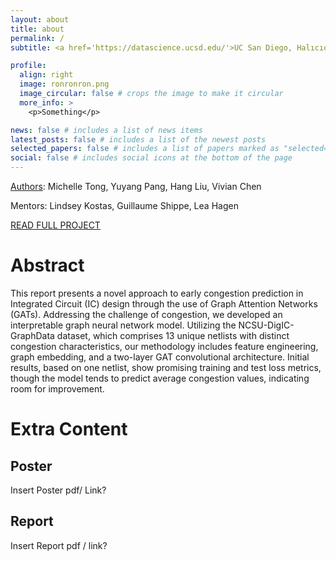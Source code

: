 ```yaml
---
layout: about
title: about
permalink: /
subtitle: <a href='https://datascience.ucsd.edu/'>UC San Diego, Halıcıoğlu Data Science Institute</a>

profile:
  align: right
  image: ronronron.png
  image_circular: false # crops the image to make it circular
  more_info: >
    <p>Something</p>

news: false # includes a list of news items
latest_posts: false # includes a list of the newest posts
selected_papers: false # includes a list of papers marked as "selected={true}"
social: false # includes social icons at the bottom of the page
---
```

[Authors](https://m1tong.github.io/DSC180-Website/authors/): Michelle Tong, Yuyang Pang, Hang Liu, Vivian Chen

Mentors: Lindsey Kostas, Guillaume Shippe, Lea Hagen

[READ FULL PROJECT](https://m1tong.github.io/DSC180-Website/project/)

# Abstract
This report presents a novel approach to early congestion prediction in Integrated Circuit (IC) design through the use of Graph Attention Networks (GATs). Addressing the challenge of congestion, we developed an interpretable graph neural network model. Utilizing the NCSU-DigIC-GraphData dataset, which comprises 13 unique netlists with distinct congestion characteristics, our methodology includes feature engineering, graph embedding, and a two-layer GAT convolutional architecture. Initial results, based on one netlist, show promising training and test loss metrics, though the model tends to predict average congestion values, indicating room for improvement.


# Extra Content
## Poster
Insert Poster pdf/ Link?
## Report
Insert Report pdf / link?


